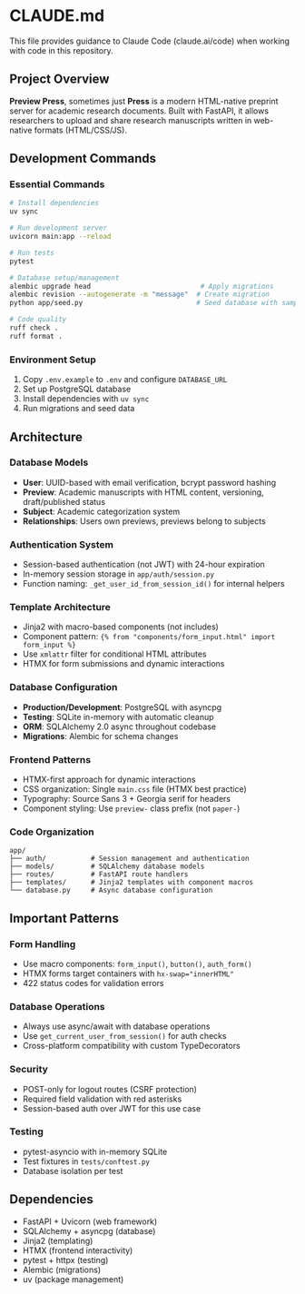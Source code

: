# CLAUDE.md

This file provides guidance to Claude Code (claude.ai/code) when working with code in
this repository.

## Project Overview

**Preview Press**, sometimes just **Press** is a modern HTML-native preprint server for
academic research documents. Built with FastAPI, it allows researchers to upload and
share research manuscripts written in web-native formats (HTML/CSS/JS).

## Development Commands

### Essential Commands
```bash
# Install dependencies
uv sync

# Run development server
uvicorn main:app --reload

# Run tests
pytest

# Database setup/management
alembic upgrade head                           # Apply migrations
alembic revision --autogenerate -m "message"  # Create migration
python app/seed.py                            # Seed database with sample data

# Code quality
ruff check .
ruff format .
```

### Environment Setup
1. Copy `.env.example` to `.env` and configure `DATABASE_URL`
2. Set up PostgreSQL database
3. Install dependencies with `uv sync`
4. Run migrations and seed data

## Architecture

### Database Models
- **User**: UUID-based with email verification, bcrypt password hashing
- **Preview**: Academic manuscripts with HTML content, versioning, draft/published status
- **Subject**: Academic categorization system
- **Relationships**: Users own previews, previews belong to subjects

### Authentication System
- Session-based authentication (not JWT) with 24-hour expiration
- In-memory session storage in `app/auth/session.py`
- Function naming: `_get_user_id_from_session_id()` for internal helpers

### Template Architecture
- Jinja2 with macro-based components (not includes)
- Component pattern: `{% from "components/form_input.html" import form_input %}`
- Use `xmlattr` filter for conditional HTML attributes
- HTMX for form submissions and dynamic interactions

### Database Configuration
- **Production/Development**: PostgreSQL with asyncpg
- **Testing**: SQLite in-memory with automatic cleanup
- **ORM**: SQLAlchemy 2.0 async throughout codebase
- **Migrations**: Alembic for schema changes

### Frontend Patterns
- HTMX-first approach for dynamic interactions
- CSS organization: Single `main.css` file (HTMX best practice)
- Typography: Source Sans 3 + Georgia serif for headers
- Component styling: Use `preview-` class prefix (not `paper-`)

### Code Organization
```
app/
├── auth/           # Session management and authentication
├── models/         # SQLAlchemy database models
├── routes/         # FastAPI route handlers
├── templates/      # Jinja2 templates with component macros
└── database.py     # Async database configuration
```

## Important Patterns

### Form Handling
- Use macro components: `form_input()`, `button()`, `auth_form()`
- HTMX forms target containers with `hx-swap="innerHTML"`
- 422 status codes for validation errors

### Database Operations
- Always use async/await with database operations
- Use `get_current_user_from_session()` for auth checks
- Cross-platform compatibility with custom TypeDecorators

### Security
- POST-only for logout routes (CSRF protection)
- Required field validation with red asterisks
- Session-based auth over JWT for this use case

### Testing
- pytest-asyncio with in-memory SQLite
- Test fixtures in `tests/conftest.py`
- Database isolation per test

## Dependencies
- FastAPI + Uvicorn (web framework)
- SQLAlchemy + asyncpg (database)
- Jinja2 (templating)
- HTMX (frontend interactivity)
- pytest + httpx (testing)
- Alembic (migrations)
- uv (package management)
